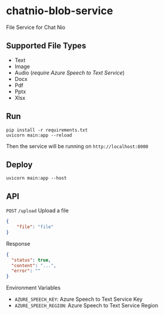 # chatnio-blob-service
File Service for Chat Nio

## Supported File Types
- Text
- Image
- Audio (_require Azure Speech to Text Service_)
- Docx
- Pdf
- Pptx
- Xlsx


## Run
```shell
pip install -r requirements.txt
uvicorn main:app --reload
```
Then the service will be running on `http://localhost:8000`

## Deploy
```shell
uvicorn main:app --host
```

## API
`POST` `/upload` Upload a file
```json
{
    "file": "file"
}
```

Response

```json
{
  "status": true,
  "content": "...",
  "error": ""
}
```

Environment Variables
- `AZURE_SPEECH_KEY`: Azure Speech to Text Service Key
- `AZURE_SPEECH_REGION`: Azure Speech to Text Service Region
